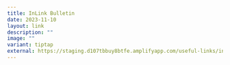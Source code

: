 ```yaml
---
title: InLink Bulletin
date: 2023-11-10
layout: link
description: ""
image: ""
variant: tiptap
external: https://staging.d107tbbuy8btfe.amplifyapp.com/useful-links/in-link-bulletin/
---
```


